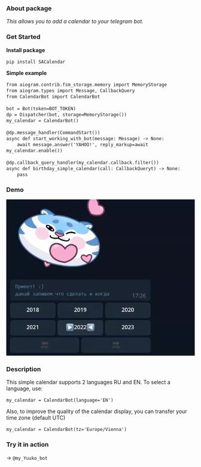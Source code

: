 ### About package

_This allows you to add a calendar to your telegram bot._

### Get Started

**Install package**

    pip install SACalendar 

**Simple example**

    from aiogram.contrib.fsm_storage.memory import MemoryStorage
    from aiogram.types import Message, CallbackQuery
    from CalendarBot import CalendarBot
    
    bot = Bot(token=BOT_TOKEN)
    dp = Dispatcher(bot, storage=MemoryStorage())
    my_calendar = CalendarBot()

    @dp.message_handler(CommandStart())
    async def start_working_with_bot(message: Message) -> None:
        await message.answer('YAHOO!', reply_markup=await my_calendar.enable())

    @dp.callback_query_handler(my_calendar.callback.filter())
    async def birthday_simple_calendar(call: CallbackQueryt) -> None:
        pass

### Demo
    
![image_calendar.webp](examples/image_calendar.webp)

### Description

This simple calendar supports 2 languages RU and EN.
To select a language, use:
    
    my_calendar = CalendarBot(language='EN')

Also, to improve the quality of the calendar display, you can transfer your time zone (default UTC)

    my_calendar = CalendarBot(tz='Europe/Vienna')

### Try it in action

-> `@my_Yuuko_bot`

